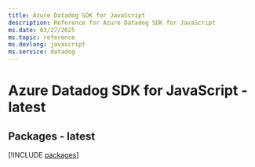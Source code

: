 ```yaml
---
title: Azure Datadog SDK for JavaScript
description: Reference for Azure Datadog SDK for JavaScript
ms.date: 03/27/2025
ms.topic: reference
ms.devlang: javascript
ms.service: datadog
---
```

# Azure Datadog SDK for JavaScript - latest
## Packages - latest
[!INCLUDE [packages](datadog-index.md)]